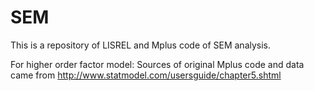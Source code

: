 # SEM
This is a repository of LISREL and Mplus code of SEM analysis. 

For higher order factor model:
Sources of original Mplus code and data came from http://www.statmodel.com/usersguide/chapter5.shtml
